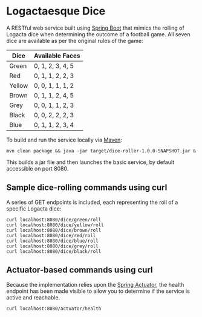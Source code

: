 # Logactaesque Dice
A RESTful web service built using [Spring Boot](https://spring.io/projects/spring-boot) that mimics the rolling of Logacta dice when determining the outcome of a football game.
All seven dice are available as per the original rules of the game:

| Dice | Available Faces  |
|-------|------------------|
|Green  | 0, 1, 2, 3, 4, 5 |
|Red    | 0, 1, 1, 2, 2, 3 |
|Yellow | 0, 0, 1, 1, 1, 2 |
|Brown  | 0, 1, 1, 2, 4, 5 |
|Grey   | 0, 0, 1, 1, 2, 3 |
|Black  | 0, 0, 2, 2, 2, 3 |
|Blue   | 0, 1, 1, 2, 3, 4 |

To build and run the service locally via [Maven](https://maven.apache.org/):

    mvn clean package && java -jar target/dice-roller-1.0.0-SNAPSHOT.jar &

This builds a jar file and then launches the basic service, by default accessible on port 8080.
## Sample dice-rolling commands using curl
A series of GET endpoints is included, each representing the roll of a specific Logacta dice:

    curl localhost:8080/dice/green/roll
    curl localhost:8080/dice/yellow/roll
    curl localhost:8080/dice/brown/roll
    curl localhost:8080/dice/red/roll
    curl localhost:8080/dice/blue/roll
    curl localhost:8080/dice/grey/roll
    curl localhost:8080/dice/black/roll

## Actuator-based commands using curl
Because the implementation relies upon the [Spring Actuator](https://github.com/spring-projects/spring-boot/tree/master/spring-boot-project/spring-boot-actuator), the health endpoint has 
been made visible to allow you to determine if the service is active and reachable.

    curl localhost:8080/actuator/health

